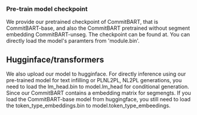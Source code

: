 ### Pre-train model checkpoint
We provide our pretrained checkpoint of CommitBART, that is CommitBART-base, and also the CommitBART pretrained without segment embedding CommitBART-unseg. The checkpoint can be found at. You can directly load the model's paramters from 'module.bin'.

## Hugginface/transformers
We also upload our model to hugginface. For directly inference using our pre-trained model for text infilling or PLNL2PL, NL2PL generations, you need to load the lm_head.bin to model.lm_head for conditional generation.
Since our CommitBART contains a embedding matrix for segmengts. If you load the CommitBART-base model from huggingface, you still need to load the token_type_embeddings.bin to model.token_type_embeedings.

